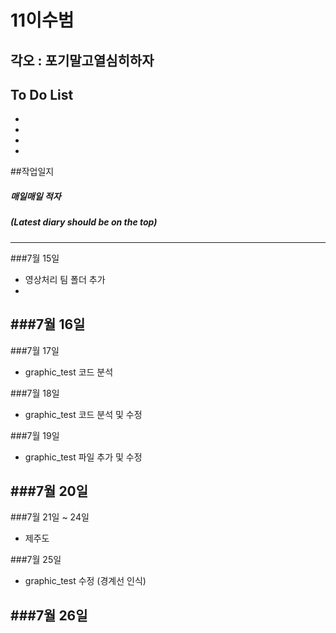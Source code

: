 # 11이수범
## 각오 : 포기말고열심히하자

## To Do List

  - 
  - 
  - 
  - 
 
##작업일지
##### 매일매일 적자
##### (Latest diary should be on the top)
----------
###7월 15일
  - 영상처리 팀 폴더 추가
  - 

###7월 16일
  - 

###7월 17일
  - graphic_test 코드 분석

###7월 18일
  - graphic_test 코드 분석 및 수정

###7월 19일
  - graphic_test 파일 추가 및 수정

###7월 20일
  - 

###7월 21일 ~ 24일
  - 제주도

###7월 25일
  - graphic_test 수정 (경계선 인식)

###7월 26일
  - 
